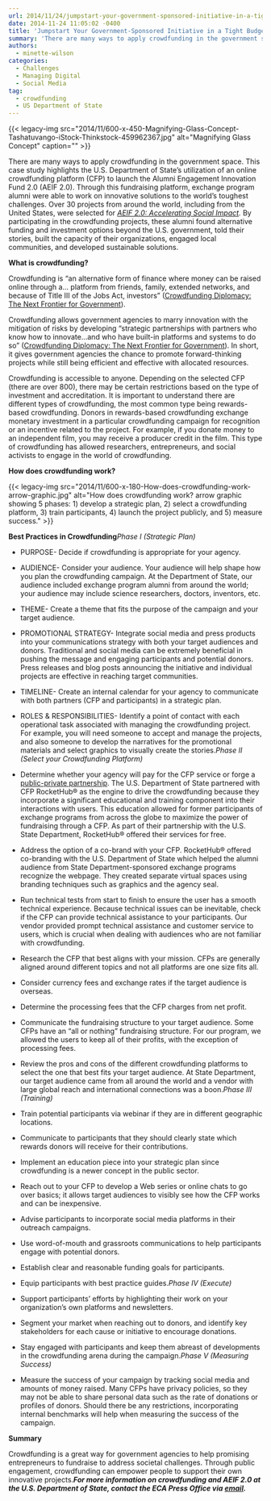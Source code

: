 ```yaml
---
url: 2014/11/24/jumpstart-your-government-sponsored-initiative-in-a-tight-budget-climate-try-crowdfunding.md
date: 2014-11-24 11:05:02 -0400
title: 'Jumpstart Your Government-Sponsored Initiative in a Tight Budget Climate: Try Crowdfunding'
summary: 'There are many ways to apply crowdfunding in the government space. This case study highlights the U.S. Department of State&rsquo;s utilization of an online crowdfunding platform (CFP) to launch the Alumni Engagement Innovation Fund 2.0 (AEIF 2.0). Through this fundraising platform, exchange program alumni were able to work on innovative solutions to the world&rsquo;s toughest'
authors:
  - minette-wilson
categories:
  - Challenges
  - Managing Digital
  - Social Media
tag:
  - crowdfunding
  - US Department of State
---
```


{{< legacy-img src="2014/11/600-x-450-Magnifying-Glass-Concept-Tashatuvango-iStock-Thinkstock-459962367.jpg" alt="Magnifying Glass Concept" caption="" >}} 

There are many ways to apply crowdfunding in the government space. This case study highlights the U.S. Department of State’s utilization of an online crowdfunding platform (CFP) to launch the Alumni Engagement Innovation Fund 2.0 (AEIF 2.0). Through this fundraising platform, exchange program alumni were able to work on innovative solutions to the world’s toughest challenges. Over 30 projects from around the world, including from the United States, were selected for [_AEIF 2.0: Accelerating Social Impact_](http://www.rockethub.com/projects/partner/socialimpact)_._ By participating in the crowdfunding projects, these alumni found alternative funding and investment options beyond the U.S. government, told their stories, built the capacity of their organizations, engaged local communities, and developed sustainable solutions.

**What is crowdfunding?**

Crowdfunding is “an alternative form of finance where money can be raised online through a… platform from friends, family, extended networks, and because of Title III of the Jobs Act, investors” ([Crowdfunding Diplomacy: The Next Frontier for Government](http://www.diplomaticourier.com/news/topics/diplomacy/2033-crowdfunding-diplomacy-the-next-frontier-for-government)).

Crowdfunding allows government agencies to marry innovation with the mitigation of risks by developing “strategic partnerships with partners who know how to innovate…and who have built-in platforms and systems to do so” ([Crowdfunding Diplomacy: The Next Frontier for Government](http://www.diplomaticourier.com/news/topics/diplomacy/2033-crowdfunding-diplomacy-the-next-frontier-for-government)). In short, it gives government agencies the chance to promote forward-thinking projects while still being efficient and effective with allocated resources.

Crowdfunding is accessible to anyone. Depending on the selected CFP (there are over 800), there may be certain restrictions based on the type of investment and accreditation. It is important to understand there are different types of crowdfunding, the most common type being rewards-based crowdfunding. Donors in rewards-based crowdfunding exchange monetary investment in a particular crowdfunding campaign for recognition or an incentive related to the project. For example, if you donate money to an independent film, you may receive a producer credit in the film. This type of crowdfunding has allowed researchers, entrepreneurs, and social activists to engage in the world of crowdfunding.

**How does crowdfunding work?**

{{< legacy-img src="2014/11/600-x-180-How-does-crowdfunding-work-arrow-graphic.jpg" alt="How does crowdfunding work? arrow graphic showing 5 phases: 1) develop a strategic plan, 2) select a crowdfunding platform, 3) train participants, 4) launch the project publicly, and 5) measure success." >}}

**Best Practices in Crowdfunding**_Phase I (Strategic Plan)_

  * PURPOSE- Decide if crowdfunding is appropriate for your agency.
  * AUDIENCE- Consider your audience. Your audience will help shape how you plan the crowdfunding campaign. At the Department of State, our audience included exchange program alumni from around the world; your audience may include science researchers, doctors, inventors, etc.
  * THEME- Create a theme that fits the purpose of the campaign and your target audience.
  * PROMOTIONAL STRATEGY- Integrate social media and press products into your communications strategy with both your target audiences and donors. Traditional and social media can be extremely beneficial in pushing the message and engaging participants and potential donors. Press releases and blog posts announcing the initiative and individual projects are effective in reaching target communities.
  * TIMELINE- Create an internal calendar for your agency to communicate with both partners (CFP and participants) in a strategic plan.
  * ROLES & RESPONSIBILITIES- Identify a point of contact with each operational task associated with managing the crowdfunding project. For example, you will need someone to accept and manage the projects, and also someone to develop the narratives for the promotional materials and select graphics to visually create the stories._Phase II (Select your Crowdfunding Platform)_

  * Determine whether your agency will pay for the CFP service or forge a [public-private partnership](http://eca.state.gov/about-bureau/partnering-eca). The U.S. Department of State partnered with CFP RocketHub® as the engine to drive the crowdfunding because they incorporate a significant educational and training component into their interactions with users. This education allowed for former participants of exchange programs from across the globe to maximize the power of fundraising through a CFP. As part of their partnership with the U.S. State Department, RocketHub® offered their services for free.
  * Address the option of a co-brand with your CFP. RocketHub® offered co-branding with the U.S. Department of State which helped the alumni audience from State Department-sponsored exchange programs recognize the webpage. They created separate virtual spaces using branding techniques such as graphics and the agency seal.
  * Run technical tests from start to finish to ensure the user has a smooth technical experience. Because technical issues can be inevitable, check if the CFP can provide technical assistance to your participants. Our vendor provided prompt technical assistance and customer service to users, which is crucial when dealing with audiences who are not familiar with crowdfunding.
  * Research the CFP that best aligns with your mission. CFPs are generally aligned around different topics and not all platforms are one size fits all.
  * Consider currency fees and exchange rates if the target audience is overseas.
  * Determine the processing fees that the CFP charges from net profit.
  * Communicate the fundraising structure to your target audience. Some CFPs have an “all or nothing” fundraising structure. For our program, we allowed the users to keep all of their profits, with the exception of processing fees.
  * Review the pros and cons of the different crowdfunding platforms to select the one that best fits your target audience. At State Department, our target audience came from all around the world and a vendor with large global reach and international connections was a boon._Phase III (Training)_

  * Train potential participants via webinar if they are in different geographic locations.
  * Communicate to participants that they should clearly state which rewards donors will receive for their contributions.
  * Implement an education piece into your strategic plan since crowdfunding is a newer concept in the public sector.
  * Reach out to your CFP to develop a Web series or online chats to go over basics; it allows target audiences to visibly see how the CFP works and can be inexpensive.
  * Advise participants to incorporate social media platforms in their outreach campaigns.
  * Use word-of-mouth and grassroots communications to help participants engage with potential donors.
  * Establish clear and reasonable funding goals for participants.
  * Equip participants with best practice guides._Phase IV (Execute)_

  * Support participants’ efforts by highlighting their work on your organization’s own platforms and newsletters.
  * Segment your market when reaching out to donors, and identify key stakeholders for each cause or initiative to encourage donations.
  * Stay engaged with participants and keep them abreast of developments in the crowdfunding arena during the campaign._Phase V (Measuring Success)_

  * Measure the success of your campaign by tracking social media and amounts of money raised. Many CFPs have privacy policies, so they may not be able to share personal data such as the rate of donations or profiles of donors. Should there be any restrictions, incorporating internal benchmarks will help when measuring the success of the campaign.

**Summary**

Crowdfunding is a great way for government agencies to help promising entrepreneurs to fundraise to address societal challenges. Through public engagement, crowdfunding can empower people to support their own innovative projects._**For more information on crowdfunding and AEIF 2.0 at the U.S. Department of State, contact the ECA Press Office via [email](mailto:ECA-Press@state.gov).**_